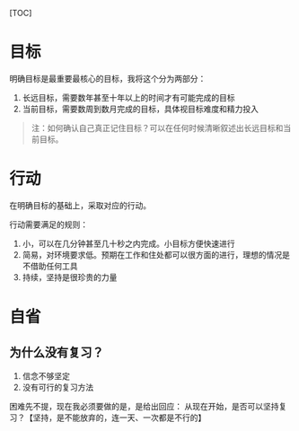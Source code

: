 [TOC]

# 目标
明确目标是最重要最核心的目标，我将这个分为两部分：
1. 长远目标，需要数年甚至十年以上的时间才有可能完成的目标
1. 当前目标，需要数周到数月完成的目标，具体视目标难度和精力投入

> 注：如何确认自己真正记住目标？可以在任何时候清晰叙述出长远目标和当前目标。

# 行动
在明确目标的基础上，采取对应的行动。

行动需要满足的规则：
1. 小，可以在几分钟甚至几十秒之内完成。小目标方便快速进行
1. 简易，对环境要求低。预期在工作和住处都可以很方面的进行，理想的情况是不借助任何工具
1. 持续，坚持是很珍贵的力量

# 自省
## 为什么没有复习？
1. 信念不够坚定
2. 没有可行的复习方法

困难先不提，现在我必须要做的是，是给出回应：
从现在开始，是否可以坚持复习？【坚持，是不能放弃的，连一天、一次都是不行的】